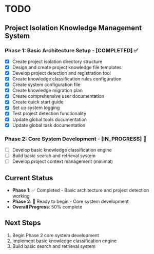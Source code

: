 # TODO

## Project Isolation Knowledge Management System

### Phase 1: Basic Architecture Setup - [COMPLETED] ✅
- [x] Create project isolation directory structure
- [x] Design and create project knowledge file templates
- [x] Develop project detection and registration tool
- [x] Create knowledge classification rules configuration
- [x] Create system configuration file
- [x] Create knowledge migration plan
- [x] Create comprehensive user documentation
- [x] Create quick start guide
- [x] Set up system logging
- [x] Test project detection functionality
- [x] Update global tools documentation
- [x] Update global task documentation

### Phase 2: Core System Development - [IN_PROGRESS] 🔄
- [ ] Develop basic knowledge classification engine
- [ ] Build basic search and retrieval system
- [ ] Develop project context management (minimal)

## Current Status
- **Phase 1**: ✅ Completed - Basic architecture and project detection working
- **Phase 2**: 🔄 Ready to begin - Core system development
- **Overall Progress**: 50% complete

## Next Steps
1. Begin Phase 2 core system development
2. Implement basic knowledge classification engine
3. Build basic search and retrieval system


